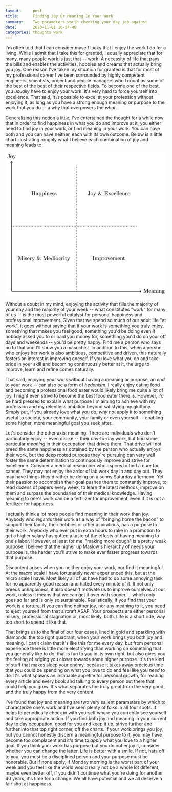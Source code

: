 ```yaml
---
layout:		post
title:		Finding Joy Or Meaning In Your Work
summary:	Two parameters worth checking your day job against
date:		2020-11-01 16-54-48
categories:	thoughts work
---
```


I'm often told that I can consider myself lucky that I enjoy the work I do for a living. While I admit that I take this for granted, I equally appreciate that for many, many people work is just that -- work. A necessity of life that pays the bills and enables the activities, hobbies and dreams that actually bring you joy. One reason I've taken my situation for granted is that for most of my professional career I've been surrounded by highly competent engineers, scientists, project and people managers who I count as some of the best of the best of their respective fields. To become one of the best, you *usually* have to enjoy your work. It's very hard to force yourself into excellence. That said, it *is* possible to excel at your profession without enjoying it, as long as you have a strong enough meaning or purpose to the work that you do -- a *why* that overpowers the *what*.

Generalizing this notion a little, I've entertained the thought for a while now that in order to find happiness in what you do and improve at it, you either need to find joy in your work, or find meaning in your work. You can have both and you can have neither, each with its own outcome. Below is a little chart illustrating roughly what I believe each combination of joy and meaning leads to.

<img alt="Learning Curves" src="/images/work/chart.png"/>

Without a doubt in my mind, enjoying the activity that fills the majority of your day and the majority of your week -- what constitutes "work" for many of us -- is the most powerful catalyst for personal happiness and professional improvement. Given that we spend so much of our adult life "at work", it goes without saying that if your work is something you truly enjoy, something that makes you feel good, something you'd be doing even if nobody asked you to or paid you money for, something you'd do on your off days and weekends -- you'd be pretty happy. Find me a person who says no to that and I'll show you a masochist. In addition to this, when a person who enjoys her work is also ambitious, competitive and driven, this naturally fosters an interest in improving oneself. If you love what you do and take pride in your skill and becoming continuously better at it, the urge to improve, learn and refine comes naturally.

That said, enjoying your work without having a meaning or purpose, an *end* to your work -- can also be a form of *hedonism*. I really enjoy eating food and becoming a professional food eater would likely bring me quite a lot of joy. I might even strive to become the best food eater there is. However, I'd be hard pressed to explain what purpose I'm aiming to achieve with my profession and my relentless ambition beyond satisfying my gluttony. Simply put, if you already love what you do, *why not* apply it to something useful to society, your community, your family or even yourself -- enabling some higher, more meaningful goal you seek after.

Let's consider the other axis: meaning. There are individuals who don't particularly enjoy -- even dislike -- their day-to-day work, but find some particular *meaning* in their occupation that drives them. That drive will not breed the same happiness as obtained by the person who actually enjoys their work, but the deep rooted purpose they're pursuing can very well foster the same determination to continuously improve and strive for excellence. Consider a medical researcher who aspires to find a cure for cancer. They may not enjoy the ardor of lab work day in and day out. They may have things they'd rather be doing on a sunny Saturday afternoon. Yet their passion to accomplish their goal pushes them to constantly improve, to read dozens of papers every week, to learn the latest methods, improve on them and surpass the boundaries of their medical knowledge. Having meaning to one's work can be a fertilizer for improvement, even if it is not a fertilizer for happiness.

I actually think a lot more people find meaning in their work than joy. Anybody who regards their work as a way of "bringing home the bacon" to support their family, their hobbies or other aspirations, has a purpose to their work. Anybody who ever put in extra hours to rake in a promotion to get a higher salary has gotten a taste of the effects of having meaning to one's labor. However, at least for me, "making more dough" is a pretty weak purpose. I believe that the higher up Maslow's hierarchy of needs your purpose is, the harder you'll strive to make ever faster progress towards that purpose.

Discontent arises when you neither enjoy your work, nor find it meaningful. At the macro scale I have fortunately never experienced this, but at the micro scale I have. Most likely all of us have had to do some annoying task for no apparently good reason and hated every minute of it. It not only breeds unhappiness, it also doesn't motivate us to improve ourselves at our work, unless it means that we can get it over with sooner -- which only goes so far and is only so sustainable. Realistically, if you find that your work is a torture, if you can find neither joy, nor any meaning to it, you need to eject yourself from that aircraft ASAP. Your prospects are either personal misery, professional stagnation or, most likely, both. Life is a short ride, way too short to spend it like that.

That brings us to the final of our four cases, lined in gold and sparkling with diamonds: the top right quadrant, when your work brings you both joy and meaning. I can't claim that it's like this for me every day, but from personal experience there is little more electrifying than working on something that you generally like to do, that is fun to you in its own right, but also gives you the feeling of edging you closer towards some higher purpose. It's the kind of stuff that makes sleep your enemy, because it takes away precious time that you could be spending on what you love to do and feel like you *need* to do. It's what spawns an insatiable appetite for personal growth, for reading every article and every book and talking to every person out there that could help you grow. It's what separates the truly great from the very good, and the truly happy from the very content.

I've found that joy and meaning are two very salient parameters by which to characterize one's work and I've seen plenty of folks in all four spots. It helps to periodically check in with yourself where you currently see yourself and take appropriate action. If you find both joy and meaning in your current day to day occupation, good for you and keep it up, strive further and further into that top right corner, off the charts. If your work brings you joy, but you cannot honestly discern a meaningful purpose to it, you may have become too complacent and it's time to *apply* what you love to a higher goal. If you think your work has purpose but you do not enjoy it, consider whether you can change the latter. Life is better with a smile. If not, hats off to you, you must be a disciplined person and your purpose must be honorable. But if none apply, if Monday morning is the worst part of your week and you feel like the world would really not be a whole lot different, maybe even better off, if you didn't continue what you're doing for another 40 years, it's time for a change. We all have potential and we all deserve a fair shot at happiness.